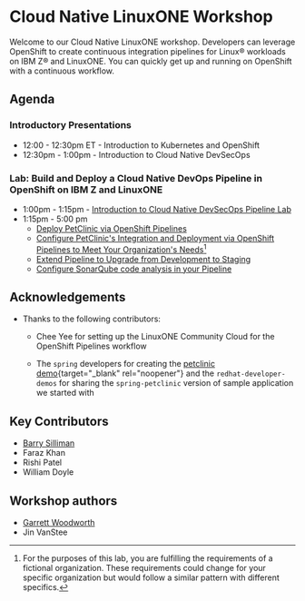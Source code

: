 # Cloud Native LinuxONE Workshop 

Welcome to our Cloud Native LinuxONE workshop. Developers can leverage OpenShift to create continuous integration pipelines for Linux® workloads on IBM Z® and LinuxONE. You can quickly get up and running on OpenShift with a continuous workflow.

## Agenda

### Introductory Presentations

* 12:00 - 12:30pm ET - Introduction to Kubernetes and OpenShift
* 12:30pm - 1:00pm - Introduction to Cloud Native DevSecOps

### Lab: Build and Deploy a Cloud Native DevOps Pipeline in OpenShift on IBM Z and LinuxONE

* 1:00pm - 1:15pm - [Introduction to Cloud Native DevSecOps Pipeline Lab](introduction.md)
* 1:15pm - 5:00 pm
    * [Deploy PetClinic via OpenShift Pipelines](on-premises-lab/build-and-deploy/index.md)
    * [Configure PetClinic's Integration and Deployment via OpenShift Pipelines to Meet Your Organization's Needs](on-premises-lab/full-dev-pipeline/index.md)[^1]
    * [Extend Pipeline to Upgrade from Development to Staging](on-premises-lab/application-promotion/index.md)
    * [Configure SonarQube code analysis in your Pipeline](on-premises-lab/devsecops/devsecops.md)

[^1]: For the purposes of this lab, you are fulfilling the requirements of a fictional organization. These requirements could change for your specific organization but would follow a similar pattern with different specifics.

## Acknowledgements
* Thanks to the following contributors:

    - Chee Yee for setting up the LinuxONE Community Cloud for the OpenShift Pipelines workflow

    - The `spring` developers for creating the [petclinic demo](https://projects.spring.io/spring-petclinic/){target="_blank" rel="noopener"} and the `redhat-developer-demos` for sharing the `spring-petclinic` version of sample application we started with

## Key Contributors
* [Barry Silliman](mailto:silliman@us.ibm.com)
* Faraz Khan
* Rishi Patel
* William Doyle

## Workshop authors
* [Garrett Woodworth](mailto:garrett.lee.woodworth@ibm.com)
* Jin VanStee

